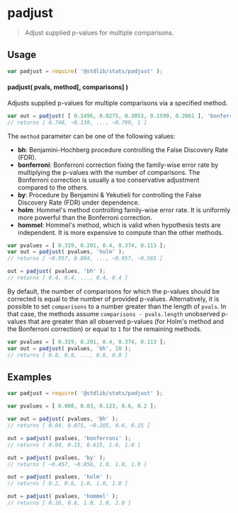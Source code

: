 <!--

@license Apache-2.0

Copyright (c) 2020 The Stdlib Authors.

Licensed under the Apache License, Version 2.0 (the "License");
you may not use this file except in compliance with the License.
You may obtain a copy of the License at

   http://www.apache.org/licenses/LICENSE-2.0

Unless required by applicable law or agreed to in writing, software
distributed under the License is distributed on an "AS IS" BASIS,
WITHOUT WARRANTIES OR CONDITIONS OF ANY KIND, either express or implied.
See the License for the specific language governing permissions and
limitations under the License.

-->

# padjust

> Adjust supplied p-values for multiple comparisons.

<section class="usage">

## Usage

```javascript
var padjust = require( '@stdlib/stats/padjust' );
```

#### padjust( pvals, method\[, comparisons] )

Adjusts supplied p-values for multiple comparisons via a specified method.

```javascript
var out = padjust( [ 0.1496, 0.0275, 0.3053, 0.1599, 0.2061 ], 'bonferroni' );
// returns [ 0.748, ~0.138, ..., ~0.799, 1 ]
```

The `method` parameter can be one of the following values:

-   **bh**: Benjamini-Hochberg procedure controlling the False Discovery Rate (FDR).
-   **bonferroni**: Bonferroni correction fixing the family-wise error rate by multiplying the p-values with the number of comparisons. The Bonferroni correction is usually a too conservative adjustment compared to the others.
-   **by**: Procedure by Benjamini & Yekutieli for controlling the False Discovery Rate (FDR) under dependence.
-   **holm**: Hommel's method controlling family-wise error rate. It is uniformly more powerful than the Bonferroni correction.
-   **hommel**: Hommel's method, which is valid when hypothesis tests are independent. It is more expensive to compute than the other methods.

```javascript
var pvalues = [ 0.319, 0.201, 0.4, 0.374, 0.113 ];
var out = padjust( pvalues, 'holm' );
// returns [ ~0.957, 0.804, ..., ~0.957, ~0.565 ]

out = padjust( pvalues, 'bh' );
// returns [ 0.4, 0.4, ..., 0.4, 0.4 ]
```

By default, the number of comparisons for which the p-values should be
corrected is equal to the number of provided p-values. Alternatively, it is
possible to set `comparisons` to a number greater than the length of
`pvals`. In that case, the methods assume `comparisons - pvals.length`
unobserved p-values that are greater than all observed p-values (for Holm's
method and the Bonferroni correction) or equal to `1` for the remaining methods.

```javascript
var pvalues = [ 0.319, 0.201, 0.4, 0.374, 0.113 ];
var out = padjust( pvalues, 'bh', 10 );
// returns [ 0.8, 0.8, ..., 0.8, 0.8 ]
```

</section>

<!-- /.usage -->

<section class="examples">

## Examples

<!-- eslint no-undef: "error" -->

```javascript
var padjust = require( '@stdlib/stats/padjust' );

var pvalues = [ 0.008, 0.03, 0.123, 0.6, 0.2 ];

var out = padjust( pvalues, 'bh' );
// returns [ 0.04, 0.075, ~0.205, 0.6, 0.25 ]

out = padjust( pvalues, 'bonferroni' );
// returns [ 0.04, 0.15, 0.615, 1.0, 1.0 ]

out = padjust( pvalues, 'by' );
// returns [ ~0.457, ~0.856, 1.0, 1.0, 1.0 ]

out = padjust( pvalues, 'holm' );
// returns [ 0.2, 0.6, 1.0, 1.0, 1.0 ]

out = padjust( pvalues, 'hommel' );
// returns [ 0.16, 0.6, 1.0, 1.0, 1.0 ]
```

</section>

<!-- /.examples -->

<section class="references">

</section>

<!-- /.references -->

<section class="links">

</section>

<!-- /.links -->
